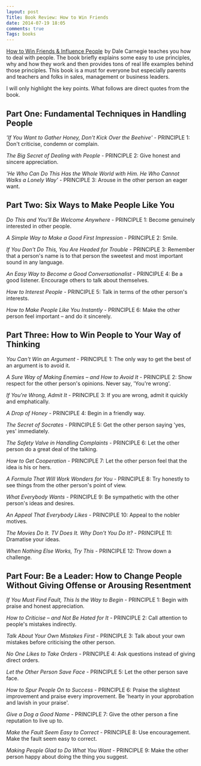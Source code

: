 ```yaml
---
layout: post
Title: Book Review: How to Win Friends
date: 2014-07-19 18:05
comments: true
Tags: books
---
```


<a href="http://www.amazon.com/gp/product/0091906350/ref=as_li_tl?ie=UTF8&camp=1789&creative=390957&creativeASIN=0091906350&linkCode=as2&tag=atodorovorg-20&linkId=Q2DBNO4UJBZ6HQX2">How to Win Friends & Influence People</a><img src="http://ir-na.amazon-adsystem.com/e/ir?t=atodorovorg-20&l=as2&o=1&a=0091906350" width="1" height="1" border="0" alt="" style="border:none !important; margin:0px !important;" />
by Dale Carnegie teaches you how to deal with people. The book briefly explains
some easy to use principles, why and how they work and then provides tons of
real life examples behind those principles. This book is a must for everyone but
especially parents and teachers and folks in sales, management or business leaders.


I will only highlight the key points. What follows are direct quotes from the book.


Part One: Fundamental Techniques in Handling People
---------------------------------------------------

*'If You Want to Gather Honey, Don't Kick Over the Beehive'* - PRINCIPLE 1: Don't criticise, condemn or complain.

*The Big Secret of Dealing with People* - PRINCIPLE 2: Give honest and sincere appreciation.

*'He Who Can Do This Has the Whole World with Him. He Who Cannot Walks a Lonely Way'* - 
PRINCIPLE 3: Arouse in the other person an eager want.


Part Two: Six Ways to Make People Like You
-------------------------------------------

*Do This and You'll Be Welcome Anywhere* - PRINCIPLE 1: Become genuinely interested in other people.

*A Simple Way to Make a Good First Impression* - PRINCIPLE 2: Smile.

*If You Don't Do This, You Are Headed for Trouble* - PRINCIPLE 3: 
Remember that a person's name is to that person the sweetest and most important sound in any language.

*An Easy Way to Become a Good Conversationalist* - PRINCIPLE 4: Be a good listener. 
Encourage others to talk about themselves.

*How to Interest People* - PRINCIPLE 5: Talk in terms of the other person's interests.

*How to Make People Like You Instantly* - PRINCIPLE 6: Make the other person feel important – and do it sincerely.


Part Three: How to Win People to Your Way of Thinking
------------------------------------------------------

*You Can't Win an Argument* - PRINCIPLE 1: The only way to get the best of an argument is to avoid it.

*A Sure Way of Making Enemies – and How to Avoid It* - PRINCIPLE 2: Show respect for the other person's opinions.
Never say, 'You're wrong'.

*If You're Wrong, Admit It* - PRINCIPLE 3: If you are wrong, admit it quickly and emphatically.

*A Drop of Honey* - PRINCIPLE 4: Begin in a friendly way.

*The Secret of Socrates* - PRINCIPLE 5: Get the other person saying 'yes, yes' immediately.

*The Safety Valve in Handling Complaints* - PRINCIPLE 6: Let the other person do a great deal of the talking.

*How to Get Cooperation* - PRINCIPLE 7: Let the other person feel that the idea is his or hers.

*A Formula That Will Work Wonders for You* - PRINCIPLE 8: Try honestly to see things from the other person's point of view.

*What Everybody Wants* - PRINCIPLE 9: Be sympathetic with the other person's ideas and desires.

*An Appeal That Everybody Likes* - PRINCIPLE 10: Appeal to the nobler motives.

*The Movies Do It. TV Does It. Why Don't You Do It?* - PRINCIPLE 11: Dramatise your ideas.

*When Nothing Else Works, Try This* - PRINCIPLE 12: Throw down a challenge.



Part Four: Be a Leader: How to Change People Without Giving Offense or Arousing Resentment
-------------------------------------------------------------------------------------------


*If You Must Find Fault, This Is the Way to Begin* - PRINCIPLE 1: Begin with praise and honest appreciation.

*How to Criticise – and Not Be Hated for It* - PRINCIPLE 2: Call attention to people's mistakes indirectly.

*Talk About Your Own Mistakes First* - PRINCIPLE 3: Talk about your own mistakes before criticising the other person.

*No One Likes to Take Orders* - PRINCIPLE 4: Ask questions instead of giving direct orders.

*Let the Other Person Save Face* - PRINCIPLE 5: Let the other person save face.

*How to Spur People On to Success* - PRINCIPLE 6: Praise the slightest improvement and 
praise every improvement. Be 'hearty in your approbation and lavish in your praise'.

*Give a Dog a Good Name* - PRINCIPLE 7: Give the other person a fine reputation to live up to.

*Make the Fault Seem Easy to Correct* - PRINCIPLE 8: Use encouragement. Make the fault seem easy to correct.

*Making People Glad to Do What You Want* - PRINCIPLE 9: Make the other person happy about doing the thing you suggest.

